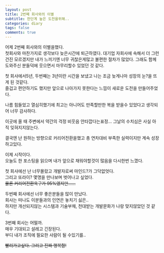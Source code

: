 ```yaml
---
layout: post
title: 2번째 회사와의 이별
subtitle: 한단계 높은 도전을위해..
categories: diary
tags: false
comments: true
---
```


어제 2번째 회사와의 이별을했다.  
첫회사와 마찬가지로 생각보다 늦은시간에 퇴근하였다.
대기업 자회사에 속해서 더 그런건진 모르겠지만 내가 느끼기엔 너무 귀찮은게많고 불편한 절차가 많았다. 
그래도 함께 도와주신 분들덕에 웃으면서 마무리할수 있었던 것 같다. 

첫 회사에서5년, 두번째는 3년이란 시간을 보냈고 나는 조금 늦게나마 성장의 눈?을 뜨게 된 것같다.  
즐겁고 편안하기도 했지만 앞으로 나아가지 못한다는 느낌이 새로운 도전을 만들어주었다. 

나름 힘들었고 열심히했기에 최고는 아니어도 만족할만한 복을 받을수 있었다고 생각되어 너무 감사하다. 
 
이곳에 올 때 주변에서 약간의 걱정 비웃음 안타깝다는표정... 그날의 수치심은 사실 아직 잊혀지지않는다. 

결국엔 난 원하는 방향으로 커리어전환을했고 총 연차대비 부족한 실력이지만 계속 성장하고있다. 

이제 시작이다.  
오늘도 한 포스팅을 읽으며 내가 앞으로 채워야할것이 많음을 다시한번 느꼈다.  

첫 회사에선 난 너무몰랐고 개발자로써 마인드?가 그닥없엇다.  
그리고 또라이? 몇명을 만나보며 벗어나고 싶었다.  
~~물론 커리어전환욕구가 95%였지만......~~  

두번째 회사에선 너무 좋은분들을 많이 만났다.  
회사는 떠나도 이분들과의 인연은 놓치기 싫은..  
하지만 개선되지않는 시스템과 기술부채, 천대받는 개발문화가 나랑 맞지않았던 것 같다.  

3번째 회사는 어떨까.  
매우 기대되고 설레고 긴장된다.  
부디 내가 조직에 필요한 사람이 될 수있기를..

~~빨리가고싶다. 그리고 진짜 행복함!~~
